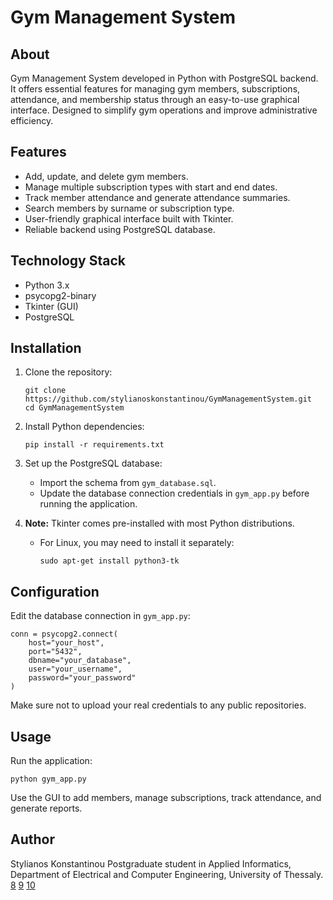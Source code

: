 # Gym Management System

## About

Gym Management System developed in Python with PostgreSQL backend. It offers essential features for managing gym members, subscriptions, attendance, and membership status through an easy-to-use graphical interface. Designed to simplify gym operations and improve administrative efficiency.

## Features

- Add, update, and delete gym members.
- Manage multiple subscription types with start and end dates.
- Track member attendance and generate attendance summaries.
- Search members by surname or subscription type.
- User-friendly graphical interface built with Tkinter.
- Reliable backend using PostgreSQL database.

## Technology Stack

- Python 3.x
- psycopg2-binary
- Tkinter (GUI)
- PostgreSQL

## Installation

1. Clone the repository:
   ```
   git clone https://github.com/stylianoskonstantinou/GymManagementSystem.git
   cd GymManagementSystem
   ```

2. Install Python dependencies:
   ```
   pip install -r requirements.txt
   ```

3. Set up the PostgreSQL database:
   - Import the schema from `gym_database.sql`.
   - Update the database connection credentials in `gym_app.py` before running the application.

4. **Note:** Tkinter comes pre-installed with most Python distributions.  
   - For Linux, you may need to install it separately:
     ```
     sudo apt-get install python3-tk
     ```

## Configuration

Edit the database connection in `gym_app.py`:

```
conn = psycopg2.connect(
    host="your_host",
    port="5432",
    dbname="your_database",
    user="your_username",
    password="your_password"
)
```

Make sure not to upload your real credentials to any public repositories.

## Usage

Run the application:

```
python gym_app.py
```

Use the GUI to add members, manage subscriptions, track attendance, and generate reports.

## Author
Stylianos Konstantinou
Postgraduate student in Applied Informatics, Department of Electrical and Computer Engineering, University of Thessaly.
[8](https://www.reddit.com/r/programming/comments/cfeu99/readme_template_i_use_for_most_of_my_projects/)
[9](https://www.youtube.com/watch?v=12trn2NKw5I)
[10](https://gitlab.com/ton1czech/project-readme-template)
